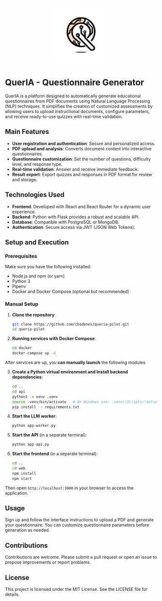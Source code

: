 
<p align="center">
  <img src="https://github.com/cbadenes/queria/blob/main/docs/logo.png" alt="QuerIA Logo" width="200" height="200">
</p>

# QuerIA - Questionnaire Generator

QuerIA is a platform designed to automatically generate educational questionnaires from PDF documents using Natural Language Processing (NLP) techniques. It simplifies the creation of customized assessments by allowing users to upload instructional documents, configure parameters, and receive ready-to-use quizzes with real-time validation.

## Main Features

- **User registration and authentication**: Secure and personalized access.
- **PDF upload and analysis**: Converts document content into interactive questionnaires.
- **Questionnaire customization**: Set the number of questions, difficulty level, and response type.
- **Real-time validation**: Answer and receive immediate feedback.
- **Result export**: Export quizzes and responses in PDF format for review and storage.

## Technologies Used

- **Frontend**: Developed with React and React Router for a dynamic user experience.
- **Backend**: Python with Flask provides a robust and scalable API.
- **Database**: Compatible with PostgreSQL or MongoDB.
- **Authentication**: Secure access via JWT (JSON Web Tokens).

## Setup and Execution

### Prerequisites

Make sure you have the following installed:

- Node.js and npm (or yarn)
- Python 3
- Pipenv
- Docker and Docker Compose (optional but recommended)

### Manual Setup


1. **Clone the repository**:
   ```bash
   git clone https://github.com/cbadenes/queria-pilot.git
   cd queria-pilot
   ```

2. **Running services with Docker Compose**:
   ```bash
   cd docker
   docker-compose up -d
   ```

After services are up, you **can manually launch** the following modules

3. **Create a Python virtual environment and Install backend dependencies**:
   ```bash
   cd ..
   cd api  
   python3 -m venv .venv
   source .venv/bin/activate   # On Windows use: .venv\\Scripts\\activate
   pip install -r requirements.txt
   ```

4. **Start the LLM worker**:
   ```bash
   python app-worker.py
   ```

5. **Start the API** (in a separate terminal):
   ```bash
   python app-api.py
   ```

6. **Start the frontend** (in a separate terminal):
   ```bash
   cd ..
   cd web
   npm install
   npm start
   ```

Then open `http://localhost:3000` in your browser to access the application.


## Usage

Sign up and follow the interface instructions to upload a PDF and generate your questionnaire. You can customize questionnaire parameters before generation as needed.

## Contributions

Contributions are welcome. Please submit a pull request or open an issue to propose improvements or report problems.

## License

This project is licensed under the MIT License. See the LICENSE file for details.

